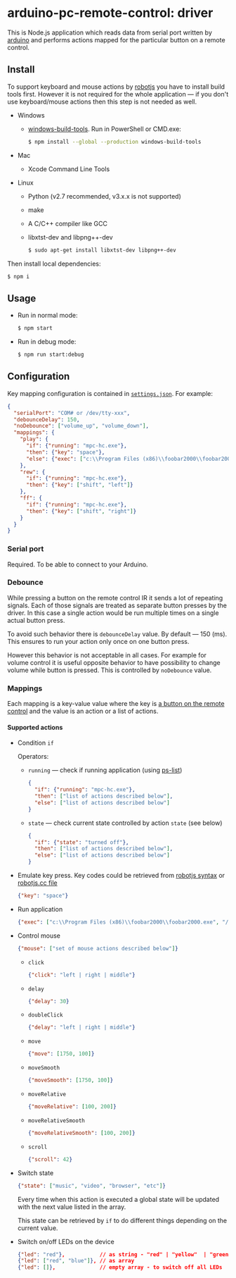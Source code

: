 # arduino-pc-remote-control: driver

This is Node.js application which reads data from serial port written by [arduino]
and performs actions mapped for the particular button on a remote control.

## Install

To support keyboard and mouse actions by [robotjs]
you have to install build tools first. However it is not required for the whole
application &mdash; if you don't use keyboard/mouse actions then this step is not needed as well.

- Windows

  - [windows-build-tools].
    Run in PowerShell or CMD.exe:

    ```bash
    $ npm install --global --production windows-build-tools
    ```

- Mac

  - Xcode Command Line Tools

- Linux

  - Python (v2.7 recommended, v3.x.x is not supported)
  - make
  - A C/C++ compiler like GCC
  - libxtst-dev and libpng++-dev

    ```bash
    $ sudo apt-get install libxtst-dev libpng++-dev
    ```

Then install local dependencies:

```bash
$ npm i
```

## Usage

- Run in normal mode:

  ```bash
  $ npm start
  ```

- Run in debug mode:

  ```bash
  $ npm run start:debug
  ```

## Configuration

Key mapping configuration is contained in [`settings.json`]. For example:

```json
{
  "serialPort": "COM# or /dev/tty-xxx",
  "debounceDelay": 150,
  "noDebounce": ["volume_up", "volume_down"],
  "mappings": {
    "play": {
      "if": {"running": "mpc-hc.exe"},
      "then": {"key": "space"},
      "else": {"exec": ["c:\\Program Files (x86)\\foobar2000\\foobar2000.exe", "/play"]}
    },
    "rew": {
      "if": {"running": "mpc-hc.exe"},
      "then": {"key": ["shift", "left"]}
    },
    "ff": {
      "if": {"running": "mpc-hc.exe"},
      "then": {"key": ["shift", "right"]}
    }
  }
}
```

### Serial port

Required. To be able to connect to your Arduino.

### Debounce

While pressing a button on the remote control IR it sends a lot of repeating signals.
Each of those signals are treated as separate button presses by the driver.
In this case a single action would be run multiple times on a single actual button press.

To avoid such behavior there is `debounceDelay` value. By default &mdash; 150 (ms).
This ensures to run your action only once on one button press.

However this behavior is not acceptable in all cases. For example for volume control it
is useful opposite behavior to have possibility to change volume while button is pressed.
This is controlled by `noDebounce` value.

### Mappings

Each mapping is a key-value value where the key is [a button on the remote control]
and the value is an action or a list of actions.

#### Supported actions

- Condition `if`

  Operators:

  - `running` &mdash; check if running application (using [ps-list])

    ```json
    {
      "if": {"running": "mpc-hc.exe"},
      "then": ["list of actions described below"],
      "else": ["list of actions described below"]
    }
    ```

  - `state` &mdash; check current state controlled by action `state` (see below)

    ```json
    {
      "if": {"state": "turned off"},
      "then": ["list of actions described below"],
      "else": ["list of actions described below"]
    }
    ```

- Emulate key press. Key codes could be retrieved from [robotjs syntax] or [robotjs.cc file]

  ```json
  {"key": "space"}
  ```

- Run application

  ```json
  {"exec": ["c:\\Program Files (x86)\\foobar2000\\foobar2000.exe", "/play"]}
  ```

- Control mouse

  ```json
  {"mouse": ["set of mouse actions described below"]}
  ```

  - `click`

    ```json
    {"click": "left | right | middle"}
    ```

  - `delay`

    ```json
    {"delay": 30}
    ```

  - `doubleClick`

    ```json
    {"delay": "left | right | middle"}
    ```

  - `move`

    ```json
    {"move": [1750, 100]}
    ```

  - `moveSmooth`

    ```json
    {"moveSmooth": [1750, 100]}
    ```

  - `moveRelative`

    ```json
    {"moveRelative": [100, 200]}
    ```

  - `moveRelativeSmooth`

    ```json
    {"moveRelativeSmooth": [100, 200]}
    ```

  - `scroll`

    ```json
    {"scroll": 42}
    ```

- Switch state

  ```json
  {"state": ["music", "video", "browser", "etc"]}
  ```

  Every time when this action is executed a global state will be updated with the next value listed in the array.

  This state can be retrieved by `if` to do different things depending on the current value.

- Switch on/off LEDs on the device

  ```json
  {"led": "red"},           // as string - "red" | "yellow"  | "green" | "blue"
  {"led": ["red", "blue"]}, // as array
  {"led": []},              // empty array - to switch off all LEDs
  ```

[arduino]: ../firmware
[robotjs]: https://www.npmjs.com/package/robotjs
[windows-build-tools]: https://www.npmjs.com/package/windows-build-tools
[`settings.json`]: ./settings.json.example
[ps-list]: https://www.npmjs.com/package/ps-list
[robotjs syntax]: http://robotjs.io/docs/syntax#keys
[a button on the remote control]: ../firmware/libraries/yamaha-ras13/yamaha-ras13.h
[robotjs.cc file]: https://github.com/octalmage/robotjs/blob/v0.6.0/src/robotjs.cc#L289

